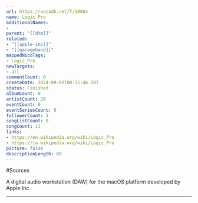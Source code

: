 ```yaml
---
url: https://vocadb.net/T/10864
name: Logic Pro
additionalNames: 
- 
parent: "[[dtm]]"
related:
- "[[apple-inc]]"
- "[[garageband]]"
mappedNicoTags:
- Logic_Pro
newTargets:
- all
commentCount: 0
createDate: 2024-09-02T08:35:46.207
status: Finished
albumCount: 0
artistCount: 26
eventCount: 0
eventSeriesCount: 0
followerCount: 1
songListCount: 0
songCount: 11
links: 
- https://en.wikipedia.org/wiki/Logic_Pro
- https://ja.wikipedia.org/wiki/Logic_Pro
picture: false
descriptionLength: 80
---
```


#Sources

A digital audio workstation (DAW) for the macOS platform developed by Apple Inc.

---

